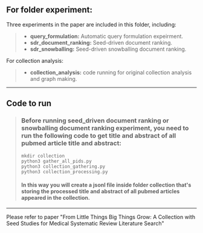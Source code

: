 ## For folder **experiment**:

Three experiments in the paper are included in this folder, including:
>- **query_formulation:** Automatic query formulation expeirment.
>- **sdr_document_ranking:** Seed-driven document ranking.
>- **sdr_snowballing:** Seed-driven snowballing document ranking.

For collection analysis:
>- **collection_analysis:** code running for original collection analysis and graph making.

***

## Code to run
> ### Before running seed_driven document ranking or snowballing document ranking experiment, you need to run the following code to get title and abstract of all pubmed article title and abstract:
> `mkdir collection`<br>
> `python3 gather_all_pids.py`<br>
> `python3 collection_gathering.py`<br>
> `python3 collection_processing.py` <br>
> #### In this way you will create a jsonl file inside folder **collection** that's storing the processed title and abstract of all pubmed articles appeared in the collection.

***
Please refer to paper "From Little Things Big Things Grow: A Collection with Seed Studies for Medical Systematic Review Literature Search"
